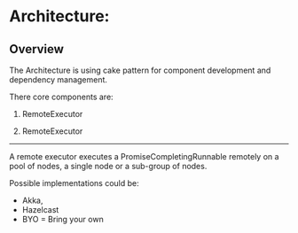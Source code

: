 Architecture:
=============

Overview
----------

The Architecture is using cake pattern for component development
and dependency management.

There core components are:

1) RemoteExecutor


1) RemoteExecutor
------------------

A remote executor executes a PromiseCompletingRunnable remotely
on a pool of nodes, a single node or a sub-group of nodes.

Possible implementations could be:

* Akka,
* Hazelcast
* BYO = Bring your own




